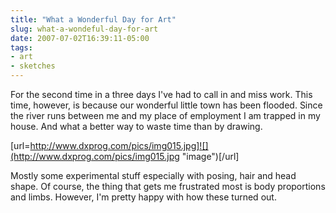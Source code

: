 ```yaml
---
title: "What a Wonderful Day for Art"
slug: what-a-wondeful-day-for-art
date: 2007-07-02T16:39:11-05:00
tags:
- art
- sketches
---
```

For the second time in a three days I've had to call in and miss work. This time, however, is because our wonderful little town has been flooded. Since the river runs between me and my place of employment I am trapped in my house. And what a better way to waste time than by drawing.

[url=http://www.dxprog.com/pics/img015.jpg]![](http://www.dxprog.com/pics/img015.jpg "image")[/url]

Mostly some experimental stuff especially with posing, hair and head shape. Of course, the thing that gets me frustrated most is body proportions and limbs. However, I'm pretty happy with how these turned out.
